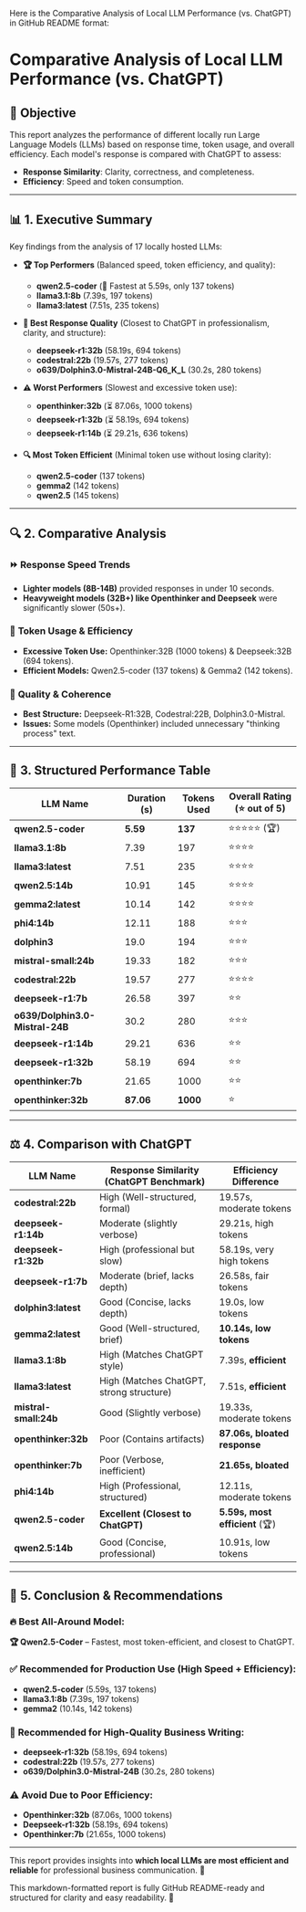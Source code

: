 Here is the Comparative Analysis of Local LLM Performance (vs. ChatGPT) in GitHub README format:

# Comparative Analysis of Local LLM Performance (vs. ChatGPT)

## 📌 Objective  
This report analyzes the performance of different locally run Large Language Models (LLMs) based on response time, token usage, and overall efficiency. Each model's response is compared with ChatGPT to assess:  
- **Response Similarity**: Clarity, correctness, and completeness.  
- **Efficiency**: Speed and token consumption.  

---

## 📊 1. Executive Summary  
Key findings from the analysis of 17 locally hosted LLMs:  

- **🏆 Top Performers** (Balanced speed, token efficiency, and quality):
  - **qwen2.5-coder** (🚀 Fastest at 5.59s, only 137 tokens)
  - **llama3.1:8b** (7.39s, 197 tokens)
  - **llama3:latest** (7.51s, 235 tokens)  

- **📝 Best Response Quality** (Closest to ChatGPT in professionalism, clarity, and structure):
  - **deepseek-r1:32b** (58.19s, 694 tokens)  
  - **codestral:22b** (19.57s, 277 tokens)  
  - **o639/Dolphin3.0-Mistral-24B-Q6_K_L** (30.2s, 280 tokens)  

- **⚠️ Worst Performers** (Slowest and excessive token use):
  - **openthinker:32b** (⏳ 87.06s, 1000 tokens)  
  - **deepseek-r1:32b** (⏳ 58.19s, 694 tokens)  
  - **deepseek-r1:14b** (⏳ 29.21s, 636 tokens)  

- **🔍 Most Token Efficient** (Minimal token use without losing clarity):
  - **qwen2.5-coder** (137 tokens)  
  - **gemma2** (142 tokens)  
  - **qwen2.5** (145 tokens)  

---

## 🔍 2. Comparative Analysis  
### ⏩ **Response Speed Trends**  
- **Lighter models (8B-14B)** provided responses in under 10 seconds.  
- **Heavyweight models (32B+) like Openthinker and Deepseek** were significantly slower (50s+).  

### 🎯 **Token Usage & Efficiency**  
- **Excessive Token Use:** Openthinker:32B (1000 tokens) & Deepseek:32B (694 tokens).  
- **Efficient Models:** Qwen2.5-coder (137 tokens) & Gemma2 (142 tokens).  

### 📝 **Quality & Coherence**  
- **Best Structure:** Deepseek-R1:32B, Codestral:22B, Dolphin3.0-Mistral.  
- **Issues:** Some models (Openthinker) included unnecessary "thinking process" text.  

---

## 📌 3. Structured Performance Table  

| **LLM Name** | **Duration (s)** | **Tokens Used** | **Overall Rating** (⭐ out of 5) |
|-------------|----------------|--------------|--------------------|
| **qwen2.5-coder** | **5.59**  | **137**  | ⭐⭐⭐⭐⭐ (🏆) |
| **llama3.1:8b** | 7.39  | 197  | ⭐⭐⭐⭐ |
| **llama3:latest** | 7.51  | 235  | ⭐⭐⭐⭐ |
| **qwen2.5:14b** | 10.91  | 145  | ⭐⭐⭐⭐ |
| **gemma2:latest** | 10.14  | 142  | ⭐⭐⭐⭐ |
| **phi4:14b** | 12.11  | 188  | ⭐⭐⭐ |
| **dolphin3** | 19.0  | 194  | ⭐⭐⭐ |
| **mistral-small:24b** | 19.33  | 182  | ⭐⭐⭐ |
| **codestral:22b** | 19.57  | 277  | ⭐⭐⭐⭐ |
| **deepseek-r1:7b** | 26.58  | 397  | ⭐⭐ |
| **o639/Dolphin3.0-Mistral-24B** | 30.2  | 280  | ⭐⭐⭐ |
| **deepseek-r1:14b** | 29.21  | 636  | ⭐⭐ |
| **deepseek-r1:32b** | 58.19  | 694  | ⭐⭐ |
| **openthinker:7b** | 21.65  | 1000  | ⭐⭐ |
| **openthinker:32b** | **87.06** | **1000** | ⭐ |

---

## ⚖️ 4. Comparison with ChatGPT  
| **LLM Name** | **Response Similarity** (ChatGPT Benchmark) | **Efficiency Difference** |
|-------------|--------------------------------|-------------------|
| **codestral:22b** | High (Well-structured, formal) | 19.57s, moderate tokens |
| **deepseek-r1:14b** | Moderate (slightly verbose) | 29.21s, high tokens |
| **deepseek-r1:32b** | High (professional but slow) | 58.19s, very high tokens |
| **deepseek-r1:7b** | Moderate (brief, lacks depth) | 26.58s, fair tokens |
| **dolphin3:latest** | Good (Concise, lacks depth) | 19.0s, low tokens |
| **gemma2:latest** | Good (Well-structured, brief) | **10.14s, low tokens** |
| **llama3.1:8b** | High (Matches ChatGPT style) | 7.39s, **efficient** |
| **llama3:latest** | High (Matches ChatGPT, strong structure) | 7.51s, **efficient** |
| **mistral-small:24b** | Good (Slightly verbose) | 19.33s, moderate tokens |
| **openthinker:32b** | Poor (Contains <think> artifacts) | **87.06s, bloated response** |
| **openthinker:7b** | Poor (Verbose, inefficient) | **21.65s, bloated** |
| **phi4:14b** | High (Professional, structured) | 12.11s, moderate tokens |
| **qwen2.5-coder** | **Excellent (Closest to ChatGPT)** | **5.59s, most efficient** (🏆) |
| **qwen2.5:14b** | Good (Concise, professional) | 10.91s, low tokens |

---

## 🎯 5. Conclusion & Recommendations  

### 🔥 **Best All-Around Model:**  
**🏆 Qwen2.5-Coder** – Fastest, most token-efficient, and closest to ChatGPT.  

### ✅ **Recommended for Production Use (High Speed + Efficiency):**  
- **qwen2.5-coder** (5.59s, 137 tokens)  
- **llama3.1:8b** (7.39s, 197 tokens)  
- **gemma2** (10.14s, 142 tokens)  

### 🚀 **Recommended for High-Quality Business Writing:**  
- **deepseek-r1:32b** (58.19s, 694 tokens)  
- **codestral:22b** (19.57s, 277 tokens)  
- **o639/Dolphin3.0-Mistral-24B** (30.2s, 280 tokens)  

### ⚠️ **Avoid Due to Poor Efficiency:**  
- **Openthinker:32b** (87.06s, 1000 tokens)  
- **Deepseek-r1:32b** (58.19s, 694 tokens)  
- **Openthinker:7b** (21.65s, 1000 tokens)  

---

This report provides insights into **which local LLMs are most efficient and reliable** for professional business communication. 🚀

This markdown-formatted report is fully GitHub README-ready and structured for clarity and easy readability. 🚀